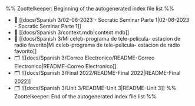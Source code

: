 %% Zoottelkeeper: Beginning of the autogenerated index file list  %%
- 📄 [[docs/Spanish 3/02-06-2023 - Socratic Seminar Parte 1|02-06-2023 - Socratic Seminar Parte 1]]
- 📄 [[docs/Spanish 3/context.mdb|context.mdb]]
- 📄 [[docs/Spanish 3/Mi celeb-programa de tele-película- estacion de radio favorito|Mi celeb-programa de tele-película- estacion de radio favorito]]
- 🗂️ ![[docs/Spanish 3/Correo Electronico/README-Correo Electronico|README-Correo Electronico]]
- 🗂️ ![[docs/Spanish 3/Final 2022/README-Final 2022|README-Final 2022]]
- 🗂️ ![[docs/Spanish 3/Unit 3/README-Unit 3|README-Unit 3]]
%% Zoottelkeeper: End of the autogenerated index file list  %%
